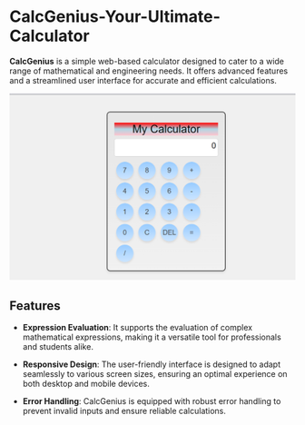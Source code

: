 # CalcGenius-Your-Ultimate-Calculator


**CalcGenius** is a simple web-based calculator designed to cater to a wide range of mathematical and engineering needs. It offers advanced features and a streamlined user interface for accurate and efficient calculations.

![Calculator](https://github.com/DynamicGuy18/CalcGenius-Your-Ultimate-Calculator/blob/5ebae2fb5c250a54caa1591ea1b1fe08b4c00037/calciIMG.png)

## Features


- **Expression Evaluation**: It supports the evaluation of complex mathematical expressions, making it a versatile tool for professionals and students alike.

- **Responsive Design**: The user-friendly interface is designed to adapt seamlessly to various screen sizes, ensuring an optimal experience on both desktop and mobile devices.

- **Error Handling**: CalcGenius is equipped with robust error handling to prevent invalid inputs and ensure reliable calculations.

